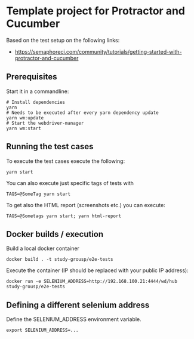 # Template project for Protractor and Cucumber

Based on the test setup on the following links:
* https://semaphoreci.com/community/tutorials/getting-started-with-protractor-and-cucumber

## Prerequisites

Start it in a commandline:
```
# Install dependencies
yarn
# Needs to be executed after every yarn dependency update
yarn wm:update
# Start the webdriver-manager
yarn wm:start
```

## Running the test cases
To execute the test cases execute the following:
```
yarn start
```

You can also execute just specific tags of tests with
```
TAGS=@SomeTag yarn start
```

To get also the HTML report (screenshots etc.) you can execute:
```
TAGS=@Sometags yarn start; yarn html-report
```

## Docker builds / execution

Build a local docker container
```
docker build . -t study-grousp/e2e-tests
```

Execute the container (IP should be replaced with your public IP address):
```
docker run -e SELENIUM_ADDRESS=http://192.168.100.21:4444/wd/hub study-grousp/e2e-tests
```

## Defining a different selenium address

Define the SELENIUM_ADDRESS environment variable.

```
export SELENIUM_ADDRESS=...
```

